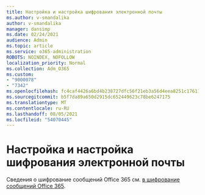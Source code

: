```yaml
---
title: Настройка и настройка шифрования электронной почты
ms.author: v-smandalika
author: v-smandalika
manager: dansimp
ms.date: 02/24/2021
audience: Admin
ms.topic: article
ms.service: o365-administration
ROBOTS: NOINDEX, NOFOLLOW
localization_priority: Normal
ms.collection: Adm_O365
ms.custom:
- "9000078"
- "7342"
ms.openlocfilehash: fc4caf4426a6bd4b238727dfc56f21eb3a56d4eea8251c17611ea430e1a9ce05
ms.sourcegitcommit: b5f7da89a650d2915dc652449623c78be6247175
ms.translationtype: MT
ms.contentlocale: ru-RU
ms.lasthandoff: 08/05/2021
ms.locfileid: "54070445"
---
```

# <a name="set-up-and-configure-email-encryption"></a>Настройка и настройка шифрования электронной почты

Сведения о шифрование сообщений Office 365 см. [в шифрование сообщений Office 365](https://docs.microsoft.com/microsoft-365/compliance/ome).

